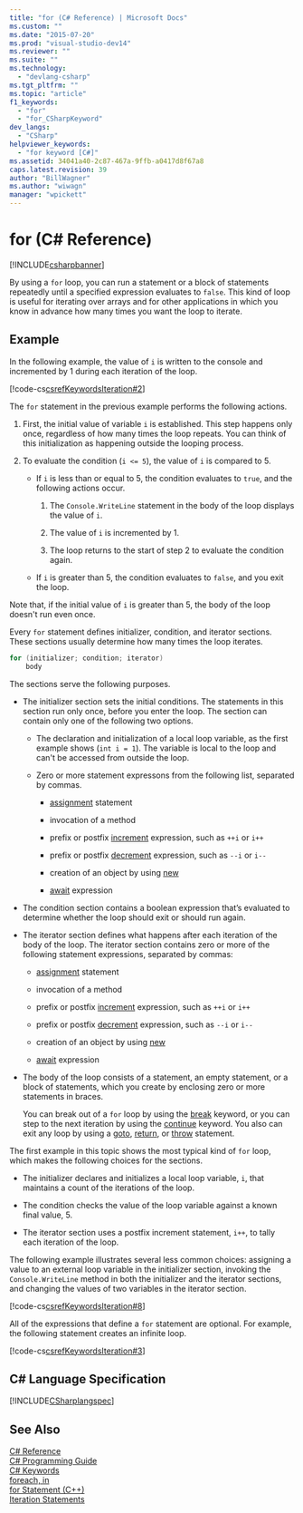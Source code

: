 ```yaml
---
title: "for (C# Reference) | Microsoft Docs"
ms.custom: ""
ms.date: "2015-07-20"
ms.prod: "visual-studio-dev14"
ms.reviewer: ""
ms.suite: ""
ms.technology: 
  - "devlang-csharp"
ms.tgt_pltfrm: ""
ms.topic: "article"
f1_keywords: 
  - "for"
  - "for_CSharpKeyword"
dev_langs: 
  - "CSharp"
helpviewer_keywords: 
  - "for keyword [C#]"
ms.assetid: 34041a40-2c87-467a-9ffb-a0417d8f67a8
caps.latest.revision: 39
author: "BillWagner"
ms.author: "wiwagn"
manager: "wpickett"
---
```

# for (C# Reference)
[!INCLUDE[csharpbanner](../../../includes/csharpbanner.md)]

By using a `for` loop, you can run a statement or a block of statements repeatedly until a specified expression evaluates to `false`. This kind of loop is useful for iterating over arrays and for other applications in which you know in advance how many times you want the loop to iterate.  
  
## Example  
 In the following example, the value of `i` is written to the console and incremented by 1 during each iteration of the loop.  
  
 [!code-cs[csrefKeywordsIteration#2](../../../csharp/language-reference/keywords/codesnippet/csharp/for_1.cs)]  
  
 The `for` statement in the previous example performs the following actions.  
  
1.  First, the initial value of variable `i` is established. This step happens only once, regardless of how many times the loop repeats. You can think of this initialization as happening outside the looping process.  
  
2.  To evaluate the condition (`i <= 5`), the value of `i` is compared to 5.  
  
    -   If `i` is less than or equal to 5, the condition evaluates to `true`, and the following actions occur.  
  
        1.  The `Console.WriteLine` statement in the body of the loop displays the value of `i`.  
  
        2.  The value of `i` is incremented by 1.  
  
        3.  The loop returns to the start of step 2 to evaluate the condition again.  
  
    -   If `i` is greater than 5, the condition evaluates to `false`, and you exit the loop.  
  
 Note that, if the initial value of `i` is greater than 5, the body of the loop doesn't run even once.  
  
 Every `for` statement defines initializer, condition, and iterator sections. These sections usually determine how many times the loop iterates.  
  
```csharp  
for (initializer; condition; iterator)  
    body  
```  
  
 The sections serve the following purposes.  
  
-   The initializer section sets the initial conditions. The statements in this section run only once, before you enter the loop. The section can contain only one of the following two options.  
  
    -   The declaration and initialization of a local loop variable, as the first example shows (`int i = 1`). The variable is local to the loop and can't be accessed from outside the loop.  
  
    -   Zero or more statement expressons from the following list, separated by commas.  
  
        -   [assignment](../../../csharp/language-reference/operators/assignment-operator.md) statement  
  
        -   invocation of a method  
  
        -   prefix or postfix [increment](../../../csharp/language-reference/operators/increment-operator.md) expression, such as `++i` or `i++`  
  
        -   prefix or postfix [decrement](../../../csharp/language-reference/operators/decrement-operator.md) expression, such as `--i` or `i--`  
  
        -   creation of an object by using [new](../../../csharp/language-reference/keywords/new-operator.md)  
  
        -   [await](../../../csharp/language-reference/keywords/await.md) expression  
  
-   The condition section contains a boolean expression that’s evaluated to determine whether the loop should exit or should run again.  
  
-   The iterator section defines what happens after each iteration of the body of the loop. The iterator section contains zero or more of the following statement expressions, separated by commas:  
  
    -   [assignment](../../../csharp/language-reference/operators/assignment-operator.md) statement  
  
    -   invocation of a method  
  
    -   prefix or postfix [increment](../../../csharp/language-reference/operators/increment-operator.md) expression, such as `++i` or `i++`  
  
    -   prefix or postfix [decrement](../../../csharp/language-reference/operators/decrement-operator.md) expression, such as `--i` or `i--`  
  
    -   creation of an object by using [new](../../../csharp/language-reference/keywords/new-operator.md)  
  
    -   [await](../../../csharp/language-reference/keywords/await.md) expression  
  
-   The body of the loop consists of a statement, an empty statement, or a block of statements, which you create by enclosing zero or more statements in braces.  
  
     You can break out of a `for` loop by using the [break](../../../csharp/language-reference/keywords/break.md) keyword, or you can step to the next iteration by using the [continue](../../../csharp/language-reference/keywords/continue.md) keyword. You also can exit any loop by using a [goto](../../../csharp/language-reference/keywords/goto.md), [return](../../../csharp/language-reference/keywords/return.md), or [throw](../../../csharp/language-reference/keywords/throw.md) statement.  
  
 The first example in this topic shows the most typical kind of `for` loop, which makes the following choices for the sections.  
  
-   The initializer declares and initializes a local loop variable, `i`, that maintains a count of the iterations of the loop.  
  
-   The condition checks the value of the loop variable against a known final value, 5.  
  
-   The iterator section uses a postfix increment statement, `i++`, to tally each iteration of the loop.  
  
 The following example illustrates several less common choices: assigning a value to an external loop variable in the initializer section,  invoking the `Console.WriteLine` method in both the initializer and the iterator sections, and changing the values of two variables in the iterator section.  
  
 [!code-cs[csrefKeywordsIteration#8](../../../csharp/language-reference/keywords/codesnippet/csharp/for_2.cs)]  
  
 All of the expressions that define a `for` statement are optional. For example, the following statement creates an infinite loop.  
  
 [!code-cs[csrefKeywordsIteration#3](../../../csharp/language-reference/keywords/codesnippet/csharp/for_3.cs)]  
  
## C# Language Specification  
 [!INCLUDE[CSharplangspec](../../../includes/csharplangspec-md.md)]  
  
## See Also  
 [C# Reference](../../../csharp/language-reference/index.md)   
 [C# Programming Guide](../../../csharp/programming-guide/index.md)   
 [C# Keywords](../../../csharp/language-reference/keywords/index.md)   
 [foreach, in](../../../csharp/language-reference/keywords/foreach-in.md)   
 [for Statement (C++)](/visual-cpp/cpp/for-statement-cpp)   
 [Iteration Statements](../../../csharp/language-reference/keywords/iteration-statements.md)